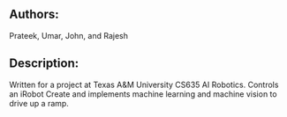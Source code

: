 Authors:
--------
Prateek, Umar, John, and Rajesh

Description:
------------
Written for a project at Texas A&M University CS635 AI Robotics. Controls an iRobot Create and implements machine learning and machine vision to drive up a ramp.
